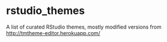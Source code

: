 # rstudio_themes
A list of curated RStudio themes, mostly modified versions from http://tmtheme-editor.herokuapp.com/
